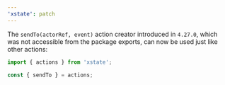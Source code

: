 ```yaml
---
'xstate': patch
---
```


The `sendTo(actorRef, event)` action creator introduced in `4.27.0`, which was not accessible from the package exports, can now be used just like other actions:

```js
import { actions } from 'xstate';

const { sendTo } = actions;
```
